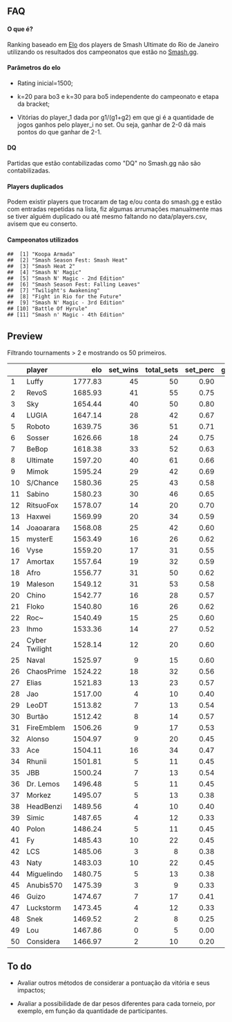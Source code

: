 FAQ
---

#### O que é?

Ranking baseado em
[Elo](https://en.wikipedia.org/wiki/Elo_rating_system) dos players de
Smash Ultimate do Rio de Janeiro utilizando os resultados dos
campeonatos que estão no [Smash.gg](https://smash.gg/).

#### Parâmetros do elo

-   Rating inicial=1500;

-   k=20 para bo3 e k=30 para bo5 independente do campeonato e etapa da
    bracket;

-   Vitórias do player\_1 dada por g1/(g1+g2) em que gi é a quantidade
    de jogos ganhos pelo player\_i no set. Ou seja, ganhar de 2-0 dá
    mais pontos do que ganhar de 2-1.

#### DQ

Partidas que estão contabilizadas como "DQ" no Smash.gg não são
contabilizadas.

#### Players duplicados

Podem existir players que trocaram de tag e/ou conta do smash.gg e estão
com entradas repetidas na lista, fiz algumas arrumações manualmente mas
se tiver alguém duplicado ou até mesmo faltando no data/players.csv,
avisem que eu conserto.

#### Campeonatos utilizados

    ##  [1] "Koopa Armada"                     
    ##  [2] "Smash Season Fest: Smash Heat"    
    ##  [3] "Smash Heat 2"                     
    ##  [4] "Smash N' Magic"                   
    ##  [5] "Smash N' Magic - 2nd Edition"     
    ##  [6] "Smash Season Fest: Falling Leaves"
    ##  [7] "Twilight's Awakening"             
    ##  [8] "Fight in Rio for the Future"      
    ##  [9] "Smash N' Magic - 3rd Edition"     
    ## [10] "Battle Of Hyrule"                 
    ## [11] "Smash n' Magic - 4th Edition"

Preview
-------

Filtrando tournaments &gt; 2 e mostrando os 50 primeiros.

<table style="width:100%;">
<colgroup>
<col width="3%" />
<col width="14%" />
<col width="8%" />
<col width="9%" />
<col width="11%" />
<col width="9%" />
<col width="10%" />
<col width="11%" />
<col width="10%" />
<col width="11%" />
</colgroup>
<thead>
<tr class="header">
<th align="left"></th>
<th align="left">player</th>
<th align="right">elo</th>
<th align="right">set_wins</th>
<th align="right">total_sets</th>
<th align="right">set_perc</th>
<th align="right">game_wins</th>
<th align="right">total_games</th>
<th align="right">game_perc</th>
<th align="right">tournaments</th>
</tr>
</thead>
<tbody>
<tr class="odd">
<td align="left">1</td>
<td align="left">Luffy</td>
<td align="right">1777.83</td>
<td align="right">45</td>
<td align="right">50</td>
<td align="right">0.90</td>
<td align="right">119</td>
<td align="right">149</td>
<td align="right">0.80</td>
<td align="right">8</td>
</tr>
<tr class="even">
<td align="left">2</td>
<td align="left">RevoS</td>
<td align="right">1685.93</td>
<td align="right">41</td>
<td align="right">55</td>
<td align="right">0.75</td>
<td align="right">110</td>
<td align="right">161</td>
<td align="right">0.68</td>
<td align="right">8</td>
</tr>
<tr class="odd">
<td align="left">3</td>
<td align="left">Sky</td>
<td align="right">1654.44</td>
<td align="right">40</td>
<td align="right">50</td>
<td align="right">0.80</td>
<td align="right">100</td>
<td align="right">141</td>
<td align="right">0.71</td>
<td align="right">8</td>
</tr>
<tr class="even">
<td align="left">4</td>
<td align="left">LUGIA</td>
<td align="right">1647.14</td>
<td align="right">28</td>
<td align="right">42</td>
<td align="right">0.67</td>
<td align="right">74</td>
<td align="right">121</td>
<td align="right">0.61</td>
<td align="right">7</td>
</tr>
<tr class="odd">
<td align="left">5</td>
<td align="left">Roboto</td>
<td align="right">1639.75</td>
<td align="right">36</td>
<td align="right">51</td>
<td align="right">0.71</td>
<td align="right">94</td>
<td align="right">140</td>
<td align="right">0.67</td>
<td align="right">8</td>
</tr>
<tr class="even">
<td align="left">6</td>
<td align="left">Sosser</td>
<td align="right">1626.66</td>
<td align="right">18</td>
<td align="right">24</td>
<td align="right">0.75</td>
<td align="right">46</td>
<td align="right">69</td>
<td align="right">0.67</td>
<td align="right">3</td>
</tr>
<tr class="odd">
<td align="left">7</td>
<td align="left">BeBop</td>
<td align="right">1618.38</td>
<td align="right">33</td>
<td align="right">52</td>
<td align="right">0.63</td>
<td align="right">81</td>
<td align="right">133</td>
<td align="right">0.61</td>
<td align="right">10</td>
</tr>
<tr class="even">
<td align="left">8</td>
<td align="left">Ultimate</td>
<td align="right">1597.20</td>
<td align="right">40</td>
<td align="right">61</td>
<td align="right">0.66</td>
<td align="right">102</td>
<td align="right">176</td>
<td align="right">0.58</td>
<td align="right">11</td>
</tr>
<tr class="odd">
<td align="left">9</td>
<td align="left">Mimok</td>
<td align="right">1595.24</td>
<td align="right">29</td>
<td align="right">42</td>
<td align="right">0.69</td>
<td align="right">69</td>
<td align="right">119</td>
<td align="right">0.58</td>
<td align="right">7</td>
</tr>
<tr class="even">
<td align="left">10</td>
<td align="left">S/Chance</td>
<td align="right">1580.36</td>
<td align="right">25</td>
<td align="right">43</td>
<td align="right">0.58</td>
<td align="right">61</td>
<td align="right">100</td>
<td align="right">0.61</td>
<td align="right">9</td>
</tr>
<tr class="odd">
<td align="left">11</td>
<td align="left">Sabino</td>
<td align="right">1580.23</td>
<td align="right">30</td>
<td align="right">46</td>
<td align="right">0.65</td>
<td align="right">69</td>
<td align="right">118</td>
<td align="right">0.58</td>
<td align="right">8</td>
</tr>
<tr class="even">
<td align="left">12</td>
<td align="left">RitsuoFox</td>
<td align="right">1578.07</td>
<td align="right">14</td>
<td align="right">20</td>
<td align="right">0.70</td>
<td align="right">33</td>
<td align="right">52</td>
<td align="right">0.63</td>
<td align="right">3</td>
</tr>
<tr class="odd">
<td align="left">13</td>
<td align="left">Haxwei</td>
<td align="right">1569.99</td>
<td align="right">20</td>
<td align="right">34</td>
<td align="right">0.59</td>
<td align="right">46</td>
<td align="right">78</td>
<td align="right">0.59</td>
<td align="right">7</td>
</tr>
<tr class="even">
<td align="left">14</td>
<td align="left">Joaoarara</td>
<td align="right">1568.08</td>
<td align="right">25</td>
<td align="right">42</td>
<td align="right">0.60</td>
<td align="right">56</td>
<td align="right">99</td>
<td align="right">0.57</td>
<td align="right">9</td>
</tr>
<tr class="odd">
<td align="left">15</td>
<td align="left">mysterE</td>
<td align="right">1563.49</td>
<td align="right">16</td>
<td align="right">26</td>
<td align="right">0.62</td>
<td align="right">41</td>
<td align="right">72</td>
<td align="right">0.57</td>
<td align="right">5</td>
</tr>
<tr class="even">
<td align="left">16</td>
<td align="left">Vyse</td>
<td align="right">1559.20</td>
<td align="right">17</td>
<td align="right">31</td>
<td align="right">0.55</td>
<td align="right">41</td>
<td align="right">72</td>
<td align="right">0.57</td>
<td align="right">7</td>
</tr>
<tr class="odd">
<td align="left">17</td>
<td align="left">Amortax</td>
<td align="right">1557.64</td>
<td align="right">19</td>
<td align="right">32</td>
<td align="right">0.59</td>
<td align="right">44</td>
<td align="right">78</td>
<td align="right">0.56</td>
<td align="right">7</td>
</tr>
<tr class="even">
<td align="left">18</td>
<td align="left">Afro</td>
<td align="right">1556.77</td>
<td align="right">31</td>
<td align="right">50</td>
<td align="right">0.62</td>
<td align="right">72</td>
<td align="right">125</td>
<td align="right">0.58</td>
<td align="right">10</td>
</tr>
<tr class="odd">
<td align="left">19</td>
<td align="left">Maleson</td>
<td align="right">1549.12</td>
<td align="right">31</td>
<td align="right">53</td>
<td align="right">0.58</td>
<td align="right">71</td>
<td align="right">125</td>
<td align="right">0.57</td>
<td align="right">11</td>
</tr>
<tr class="even">
<td align="left">20</td>
<td align="left">Chino</td>
<td align="right">1542.77</td>
<td align="right">16</td>
<td align="right">28</td>
<td align="right">0.57</td>
<td align="right">35</td>
<td align="right">64</td>
<td align="right">0.55</td>
<td align="right">6</td>
</tr>
<tr class="odd">
<td align="left">21</td>
<td align="left">Floko</td>
<td align="right">1540.80</td>
<td align="right">16</td>
<td align="right">26</td>
<td align="right">0.62</td>
<td align="right">35</td>
<td align="right">63</td>
<td align="right">0.56</td>
<td align="right">6</td>
</tr>
<tr class="even">
<td align="left">22</td>
<td align="left">Roc~</td>
<td align="right">1540.49</td>
<td align="right">15</td>
<td align="right">25</td>
<td align="right">0.60</td>
<td align="right">36</td>
<td align="right">65</td>
<td align="right">0.55</td>
<td align="right">5</td>
</tr>
<tr class="odd">
<td align="left">23</td>
<td align="left">Ihmo</td>
<td align="right">1533.36</td>
<td align="right">14</td>
<td align="right">27</td>
<td align="right">0.52</td>
<td align="right">34</td>
<td align="right">66</td>
<td align="right">0.52</td>
<td align="right">7</td>
</tr>
<tr class="even">
<td align="left">24</td>
<td align="left">Cyber Twilight</td>
<td align="right">1528.14</td>
<td align="right">12</td>
<td align="right">20</td>
<td align="right">0.60</td>
<td align="right">27</td>
<td align="right">50</td>
<td align="right">0.54</td>
<td align="right">4</td>
</tr>
<tr class="odd">
<td align="left">25</td>
<td align="left">Naval</td>
<td align="right">1525.97</td>
<td align="right">9</td>
<td align="right">15</td>
<td align="right">0.60</td>
<td align="right">21</td>
<td align="right">37</td>
<td align="right">0.57</td>
<td align="right">3</td>
</tr>
<tr class="even">
<td align="left">26</td>
<td align="left">ChaosPrime</td>
<td align="right">1524.22</td>
<td align="right">18</td>
<td align="right">32</td>
<td align="right">0.56</td>
<td align="right">40</td>
<td align="right">74</td>
<td align="right">0.54</td>
<td align="right">7</td>
</tr>
<tr class="odd">
<td align="left">27</td>
<td align="left">Elias</td>
<td align="right">1521.83</td>
<td align="right">13</td>
<td align="right">23</td>
<td align="right">0.57</td>
<td align="right">28</td>
<td align="right">54</td>
<td align="right">0.52</td>
<td align="right">5</td>
</tr>
<tr class="even">
<td align="left">28</td>
<td align="left">Jao</td>
<td align="right">1517.00</td>
<td align="right">4</td>
<td align="right">10</td>
<td align="right">0.40</td>
<td align="right">14</td>
<td align="right">26</td>
<td align="right">0.54</td>
<td align="right">3</td>
</tr>
<tr class="odd">
<td align="left">29</td>
<td align="left">LeoDT</td>
<td align="right">1513.82</td>
<td align="right">7</td>
<td align="right">13</td>
<td align="right">0.54</td>
<td align="right">16</td>
<td align="right">30</td>
<td align="right">0.53</td>
<td align="right">3</td>
</tr>
<tr class="even">
<td align="left">30</td>
<td align="left">Burtão</td>
<td align="right">1512.42</td>
<td align="right">8</td>
<td align="right">14</td>
<td align="right">0.57</td>
<td align="right">18</td>
<td align="right">32</td>
<td align="right">0.56</td>
<td align="right">3</td>
</tr>
<tr class="odd">
<td align="left">31</td>
<td align="left">FireEmblem</td>
<td align="right">1506.26</td>
<td align="right">9</td>
<td align="right">17</td>
<td align="right">0.53</td>
<td align="right">20</td>
<td align="right">40</td>
<td align="right">0.50</td>
<td align="right">4</td>
</tr>
<tr class="even">
<td align="left">32</td>
<td align="left">Alonso</td>
<td align="right">1504.97</td>
<td align="right">9</td>
<td align="right">20</td>
<td align="right">0.45</td>
<td align="right">21</td>
<td align="right">43</td>
<td align="right">0.49</td>
<td align="right">6</td>
</tr>
<tr class="odd">
<td align="left">33</td>
<td align="left">Ace</td>
<td align="right">1504.11</td>
<td align="right">16</td>
<td align="right">34</td>
<td align="right">0.47</td>
<td align="right">38</td>
<td align="right">76</td>
<td align="right">0.50</td>
<td align="right">9</td>
</tr>
<tr class="even">
<td align="left">34</td>
<td align="left">Rhunii</td>
<td align="right">1501.81</td>
<td align="right">5</td>
<td align="right">11</td>
<td align="right">0.45</td>
<td align="right">12</td>
<td align="right">24</td>
<td align="right">0.50</td>
<td align="right">3</td>
</tr>
<tr class="odd">
<td align="left">35</td>
<td align="left">JBB</td>
<td align="right">1500.24</td>
<td align="right">7</td>
<td align="right">13</td>
<td align="right">0.54</td>
<td align="right">15</td>
<td align="right">29</td>
<td align="right">0.52</td>
<td align="right">3</td>
</tr>
<tr class="even">
<td align="left">36</td>
<td align="left">Dr. Lemos</td>
<td align="right">1496.48</td>
<td align="right">5</td>
<td align="right">11</td>
<td align="right">0.45</td>
<td align="right">12</td>
<td align="right">27</td>
<td align="right">0.44</td>
<td align="right">3</td>
</tr>
<tr class="odd">
<td align="left">37</td>
<td align="left">Morkez</td>
<td align="right">1495.07</td>
<td align="right">5</td>
<td align="right">13</td>
<td align="right">0.38</td>
<td align="right">14</td>
<td align="right">31</td>
<td align="right">0.45</td>
<td align="right">4</td>
</tr>
<tr class="even">
<td align="left">38</td>
<td align="left">HeadBenzi</td>
<td align="right">1489.56</td>
<td align="right">4</td>
<td align="right">10</td>
<td align="right">0.40</td>
<td align="right">9</td>
<td align="right">21</td>
<td align="right">0.43</td>
<td align="right">3</td>
</tr>
<tr class="odd">
<td align="left">39</td>
<td align="left">Simic</td>
<td align="right">1487.65</td>
<td align="right">4</td>
<td align="right">12</td>
<td align="right">0.33</td>
<td align="right">10</td>
<td align="right">26</td>
<td align="right">0.38</td>
<td align="right">4</td>
</tr>
<tr class="even">
<td align="left">40</td>
<td align="left">Polon</td>
<td align="right">1486.24</td>
<td align="right">5</td>
<td align="right">11</td>
<td align="right">0.45</td>
<td align="right">11</td>
<td align="right">25</td>
<td align="right">0.44</td>
<td align="right">3</td>
</tr>
<tr class="odd">
<td align="left">41</td>
<td align="left">Fy</td>
<td align="right">1485.43</td>
<td align="right">10</td>
<td align="right">22</td>
<td align="right">0.45</td>
<td align="right">21</td>
<td align="right">48</td>
<td align="right">0.44</td>
<td align="right">6</td>
</tr>
<tr class="even">
<td align="left">42</td>
<td align="left">LCS</td>
<td align="right">1485.06</td>
<td align="right">3</td>
<td align="right">8</td>
<td align="right">0.38</td>
<td align="right">8</td>
<td align="right">20</td>
<td align="right">0.40</td>
<td align="right">3</td>
</tr>
<tr class="odd">
<td align="left">43</td>
<td align="left">Naty</td>
<td align="right">1483.03</td>
<td align="right">10</td>
<td align="right">22</td>
<td align="right">0.45</td>
<td align="right">21</td>
<td align="right">47</td>
<td align="right">0.45</td>
<td align="right">6</td>
</tr>
<tr class="even">
<td align="left">44</td>
<td align="left">Miguelindo</td>
<td align="right">1480.75</td>
<td align="right">5</td>
<td align="right">13</td>
<td align="right">0.38</td>
<td align="right">11</td>
<td align="right">27</td>
<td align="right">0.41</td>
<td align="right">4</td>
</tr>
<tr class="odd">
<td align="left">45</td>
<td align="left">Anubis570</td>
<td align="right">1475.39</td>
<td align="right">3</td>
<td align="right">9</td>
<td align="right">0.33</td>
<td align="right">7</td>
<td align="right">20</td>
<td align="right">0.35</td>
<td align="right">3</td>
</tr>
<tr class="even">
<td align="left">46</td>
<td align="left">Guizo</td>
<td align="right">1474.67</td>
<td align="right">7</td>
<td align="right">17</td>
<td align="right">0.41</td>
<td align="right">15</td>
<td align="right">37</td>
<td align="right">0.41</td>
<td align="right">5</td>
</tr>
<tr class="odd">
<td align="left">47</td>
<td align="left">Luckstorm</td>
<td align="right">1473.45</td>
<td align="right">4</td>
<td align="right">12</td>
<td align="right">0.33</td>
<td align="right">9</td>
<td align="right">25</td>
<td align="right">0.36</td>
<td align="right">4</td>
</tr>
<tr class="even">
<td align="left">48</td>
<td align="left">Snek</td>
<td align="right">1469.52</td>
<td align="right">2</td>
<td align="right">8</td>
<td align="right">0.25</td>
<td align="right">6</td>
<td align="right">19</td>
<td align="right">0.32</td>
<td align="right">3</td>
</tr>
<tr class="odd">
<td align="left">49</td>
<td align="left">Lou</td>
<td align="right">1467.86</td>
<td align="right">0</td>
<td align="right">5</td>
<td align="right">0.00</td>
<td align="right">1</td>
<td align="right">11</td>
<td align="right">0.09</td>
<td align="right">3</td>
</tr>
<tr class="even">
<td align="left">50</td>
<td align="left">Considera</td>
<td align="right">1466.97</td>
<td align="right">2</td>
<td align="right">10</td>
<td align="right">0.20</td>
<td align="right">7</td>
<td align="right">23</td>
<td align="right">0.30</td>
<td align="right">4</td>
</tr>
</tbody>
</table>

To do
-----

-   Avaliar outros métodos de considerar a pontuação da vitória e seus
    impactos;

-   Avaliar a possibilidade de dar pesos diferentes para cada torneio,
    por exemplo, em função da quantidade de participantes.
